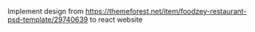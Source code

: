 Implement design from https://themeforest.net/item/foodzey-restaurant-psd-template/29740639 to react website
